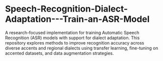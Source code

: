 # Speech-Recognition-Dialect-Adaptation---Train-an-ASR-Model
A research-focused implementation for training Automatic Speech Recognition (ASR) models with support for dialect adaptation. This repository explores methods to improve recognition accuracy across diverse accents and regional dialects using transfer learning, fine-tuning on accented datasets, and data augmentation strategies. 
